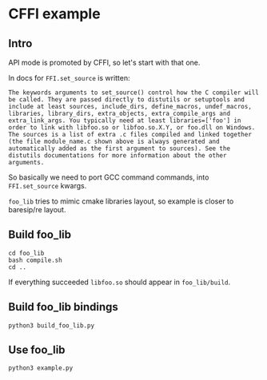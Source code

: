 # CFFI example

## Intro

API mode is promoted by CFFI, so let's start with that one.

In docs for `FFI.set_source` is written:
```
The keywords arguments to set_source() control how the C compiler will be called. They are passed directly to distutils or setuptools and include at least sources, include_dirs, define_macros, undef_macros, libraries, library_dirs, extra_objects, extra_compile_args and extra_link_args. You typically need at least libraries=['foo'] in order to link with libfoo.so or libfoo.so.X.Y, or foo.dll on Windows. The sources is a list of extra .c files compiled and linked together (the file module_name.c shown above is always generated and automatically added as the first argument to sources). See the distutils documentations for more information about the other arguments.
```

So basically we need to port GCC command commands, into `FFI.set_source` kwargs.

`foo_lib` tries to mimic cmake libraries layout, so example is closer to baresip/re layout.

## Build foo_lib

```
cd foo_lib
bash compile.sh
cd ..
```
If everything succeeded `libfoo.so` should appear in `foo_lib/build`.

## Build foo_lib bindings

```
python3 build_foo_lib.py
```

## Use foo_lib

```
python3 example.py
```
